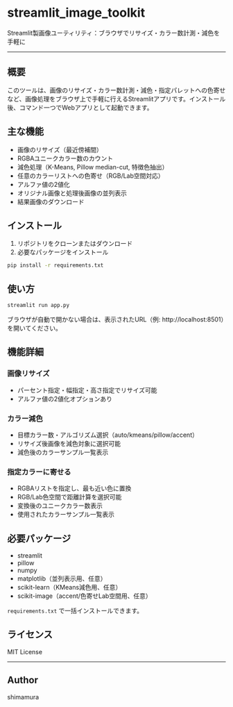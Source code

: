 # streamlit_image_toolkit

Streamlit製画像ユーティリティ：ブラウザでリサイズ・カラー数計測・減色を手軽に

---

## 概要

このツールは、画像のリサイズ・カラー数計測・減色・指定パレットへの色寄せなど、画像処理をブラウザ上で手軽に行えるStreamlitアプリです。インストール後、コマンド一つでWebアプリとして起動できます。

## 主な機能

- 画像のリサイズ（最近傍補間）
- RGBAユニークカラー数のカウント
- 減色処理（K-Means, Pillow median-cut, 特徴色抽出）
- 任意のカラーリストへの色寄せ（RGB/Lab空間対応）
- アルファ値の2値化
- オリジナル画像と処理後画像の並列表示
- 結果画像のダウンロード

## インストール

1. リポジトリをクローンまたはダウンロード
2. 必要なパッケージをインストール

```bash
pip install -r requirements.txt
```

## 使い方

```bash
streamlit run app.py
```

ブラウザが自動で開かない場合は、表示されたURL（例: http://localhost:8501）を開いてください。

## 機能詳細

### 画像リサイズ
- パーセント指定・幅指定・高さ指定でリサイズ可能
- アルファ値の2値化オプションあり

### カラー減色
- 目標カラー数・アルゴリズム選択（auto/kmeans/pillow/accent）
- リサイズ後画像を減色対象に選択可能
- 減色後のカラーサンプル一覧表示

### 指定カラーに寄せる
- RGBAリストを指定し、最も近い色に置換
- RGB/Lab色空間で距離計算を選択可能
- 変換後のユニークカラー数表示
- 使用されたカラーサンプル一覧表示

## 必要パッケージ

- streamlit
- pillow
- numpy
- matplotlib（並列表示用、任意）
- scikit-learn（KMeans減色用、任意）
- scikit-image（accent/色寄せLab空間用、任意）

`requirements.txt` で一括インストールできます。

## ライセンス

MIT License

---

## Author

shimamura
